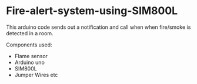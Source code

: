 # Fire-alert-system-using-SIM800L

This arduino code sends out a notification and call when when fire/smoke is detected in a room. 

Components used:
- Flame sensor
- Arduino uno
- SIM800L
- Jumper Wires etc
